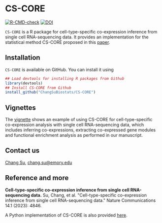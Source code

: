 # CS-CORE
[![R-CMD-check](https://github.com/ChangSuBiostats/CS-CORE/actions/workflows/R-CMD-check.yaml/badge.svg)](https://github.com/ChangSuBiostats/CS-CORE/actions/workflows/R-CMD-check.yaml)
[![DOI](https://zenodo.org/badge/576326164.svg)](https://zenodo.org/badge/latestdoi/576326164)

`CS-CORE` is a R package for cell-type-specific co-expression inference from single cell RNA-sequencing data. It provides an implementation for the statistical method CS-CORE proposed in this [paper](https://doi.org/10.1038/s41467-023-40503-7).

## Installation

`CS-CORE` is available on GitHub. You can install it using

``` r
## Load devtools for installing R packages from Github
library(devtools)
## Install CS-CORE from Github
install_github("ChangSuBiostats/CS-CORE")
```

## Vignettes

The [vignette](https://changsubiostats.github.io/CS-CORE/articles/CSCORE.html) shows an example of using CS-CORE for cell-type-specific co-expression analysis with single cell RNA-sequencing data, which includes inferring co-expressions, extracting co-expressed gene modules and functional enrichment analysis as performed in our manuscript.

## Contact us 

[Chang Su](www.changsu.org), <chang.su@emory.edu>

## Reference and more

**Cell-type-specific co-expression inference from single cell RNA-sequencing data.**
Su, Chang, et al. "Cell-type-specific co-expression inference from single cell RNA-sequencing data." Nature Communications 14.1 (2023): 4846.

A Python implementation of CS-CORE is also provided [here](https://github.com/ChangSuBiostats/CS-CORE_python).
